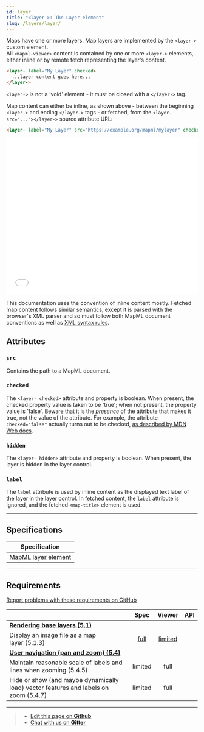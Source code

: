 ```yaml
---
id: layer
title: "<layer->: The Layer element"
slug: /layers/layer/
---
```


Maps have one or more layers. Map layers are implemented by the `<layer->` custom element.  
All `<mapml-viewer>` content is contained by one or more `<layer->` elements, either inline or by remote fetch representing the layer's content.

```html
<layer- label="My Layer" checked>
  ...layer content goes here...
</layer->
```

`<layer->` is not a 'void' element - it must be closed with a `</layer->` tag.

Map content can either be inline, as shown above - between the beginning `<layer->` and ending `</layer->` tags -
or fetched, from the `<layer- src="..."></layer->` source attribute URL:

```html
<layer- label="My Layer" src="https://example.org/mapml/mylayer" checked></layer->
```

<iframe src="../../../demo/layer-demo/" title="MapML Demo" height="410" width="100%" scrolling="no" frameBorder="0"></iframe>

This documentation uses the convention of inline content mostly.  Fetched map content
follows similar semantics, except it is parsed with the browser's XML parser and
so must follow both MapML document conventions as well as
[XML syntax rules](https://developer.mozilla.org/en-US/docs/Web/XML/XML_introduction).

## Attributes

### `src`

Contains the path to a MapML document.

### `checked`

The `<layer- checked>` attribute and property is boolean. When present,
the checked property value is taken to be 'true'; when not present, the property
value is 'false'.  Beware that it is the _presence_ of the attribute that makes it
true, not the value of the attribute. For example, the attribute `checked="false"`
actually turns out to be checked,
[as described by MDN Web docs](https://developer.mozilla.org/en-US/docs/Web/HTML/Attributes#boolean_attributes).

### `hidden`

The `<layer- hidden>` attribute and property is boolean. When present,
the layer is hidden in the layer control.

### `label`

The `label` attribute is used by inline content as the displayed text label of the
layer in the layer control.  In fetched content, the `label` attribute is ignored,
and the fetched `<map-title>` element is used.

---

## Specifications

| Specification                                                |
|--------------------------------------------------------------|
| [MapML layer element](https://maps4html.org/MapML/spec/#the-layer-element-0) |

---

## Requirements

[Report problems with these requirements on GitHub](https://github.com/Maps4HTML/HTML-Map-Element-UseCases-Requirements/issues/new?title=-SUMMARIZE+THE+PROBLEM-&body=-DESCRIBE+THE+PROBLEM-)

|  | Spec | Viewer | API |
|:---------------------------------------------------------------------------------|:------: |:-----: |:---: |
| [**Rendering base layers (5.1)**](https://maps4html.org/HTML-Map-Element-UseCases-Requirements/#map-viewers-capabilities-rendering) |  |  |  |
| <div class="enhancement">Display an image file as a map layer (5.1.3)</div> | [full](https://maps4html.org/MapML/spec/#the-image-element-0) | [limited](http://maps4html.org/experiments/painting/) |  |
| [**User navigation (pan and zoom) (5.4)**](https://maps4html.org/HTML-Map-Element-UseCases-Requirements/#map-viewers-capabilities-user-navigation) |  |  |  |
| Maintain reasonable scale of labels and lines when zooming (5.4.5) | limited | full |  |
| Hide or show (and maybe dynamically load) vector features and labels on zoom (5.4.7) | limited | full |  |

---

> - [Edit this page on **Github**](https://github.com/Maps4HTML/web-map-doc/edit/main/docs/elements/layer.md)
> - [Chat with us on **Gitter**](https://gitter.im/Maps4HTML/chat)